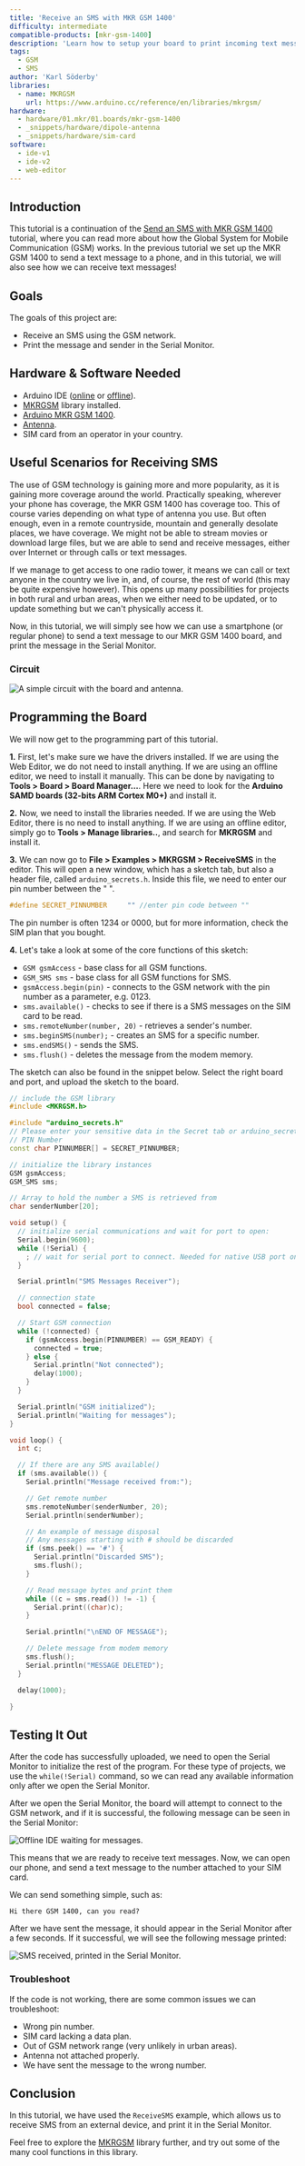 ```yaml
---
title: 'Receive an SMS with MKR GSM 1400'
difficulty: intermediate
compatible-products: [mkr-gsm-1400]
description: 'Learn how to setup your board to print incoming text messages in the Serial Monitor.' 
tags:
  - GSM
  - SMS
author: 'Karl Söderby'
libraries: 
  - name: MKRGSM
    url: https://www.arduino.cc/reference/en/libraries/mkrgsm/
hardware:
  - hardware/01.mkr/01.boards/mkr-gsm-1400
  - _snippets/hardware/dipole-antenna
  - _snippets/hardware/sim-card
software:
  - ide-v1
  - ide-v2
  - web-editor
---
```


## Introduction 

This tutorial is a continuation of the [Send an SMS with MKR GSM 1400](/tutorials/mkr-gsm-1400/gsm-send-sms) tutorial, where you can read more about how the Global System for Mobile Communication (GSM) works. In the previous tutorial we set up the MKR GSM 1400 to send a text message to a phone, and in this tutorial, we will also see how we can receive text messages!

## Goals

The goals of this project are:

- Receive an SMS using the GSM network.
- Print the message and sender in the Serial Monitor.

## Hardware & Software Needed

- Arduino IDE ([online](https://create.arduino.cc/) or [offline](https://www.arduino.cc/en/main/software)).
- [MKRGSM](https://www.arduino.cc/en/Reference/GSM) library installed. 
- [Arduino MKR GSM 1400](https://store.arduino.cc/mkr-gsm-1400).
- [Antenna](https://store.arduino.cc/antenna).
- SIM card from an operator in your country.

## Useful Scenarios for Receiving SMS

The use of GSM technology is gaining more and more popularity, as it is gaining more coverage around the world. Practically speaking, wherever your phone has coverage, the MKR GSM 1400 has coverage too. This of course varies depending on what type of antenna you use. But often enough, even in a remote countryside, mountain and generally desolate places, we have coverage. We might not be able to stream movies or download large files, but we are able to send and receive messages, either over Internet or through calls or text messages.

If we manage to get access to one radio tower, it means we can call or text anyone in the country we live in, and, of course, the rest of world (this may be quite expensive however). This opens up many possibilities for projects in both rural and urban areas, when we either need to be updated, or to update something but we can't physically access it.

Now, in this tutorial, we will simply see how we can use a smartphone (or regular phone) to send a text message to our MKR GSM 1400 board, and print the message in the Serial Monitor.

### Circuit

![A simple circuit with the board and antenna.](assets/MKRGSM_T4_IMG01.png)

## Programming the Board

We will now get to the programming part of this tutorial. 

**1.** First, let's make sure we have the drivers installed. If we are using the Web Editor, we do not need to install anything. If we are using an offline editor, we need to install it manually. This can be done by navigating to **Tools > Board > Board Manager...**. Here we need to look for the **Arduino SAMD boards (32-bits ARM Cortex M0+)** and install it. 

**2.** Now, we need to install the libraries needed. If we are using the Web Editor, there is no need to install anything. If we are using an offline editor, simply go to **Tools > Manage libraries..**, and search for **MKRGSM** and install it.

**3.** We can now go to **File > Examples > MKRGSM > ReceiveSMS** in the editor. This will open a new window, which has a sketch tab, but also a header file, called `arduino_secrets.h`. Inside this file, we need to enter our pin number between the " ".

```cpp
#define SECRET_PINNUMBER     "" //enter pin code between ""
```

The pin number is often 1234 or 0000, but for more information, check the SIM plan that you bought.

**4.** Let's take a look at some of the core functions of this sketch:

- `GSM gsmAccess` - base class for all GSM functions.
- `GSM_SMS sms` - base class for all GSM functions for SMS.
- `gsmAccess.begin(pin)` - connects to the GSM network with the pin number as a parameter, e.g. 0123.
- `sms.available()` - checks to see if there is a SMS messages on the SIM card to be read.
- `sms.remoteNumber(number, 20)` - retrieves a sender's number.
- `sms.beginSMS(number);` - creates an SMS for a specific number.
- `sms.endSMS()` - sends the SMS.
- `sms.flush()` - deletes the message from the modem memory.

The sketch can also be found in the snippet below. Select the right board and port, and upload the sketch to the board.

```cpp
// include the GSM library
#include <MKRGSM.h>

#include "arduino_secrets.h" 
// Please enter your sensitive data in the Secret tab or arduino_secrets.h
// PIN Number
const char PINNUMBER[] = SECRET_PINNUMBER;

// initialize the library instances
GSM gsmAccess;
GSM_SMS sms;

// Array to hold the number a SMS is retrieved from
char senderNumber[20];

void setup() {
  // initialize serial communications and wait for port to open:
  Serial.begin(9600);
  while (!Serial) {
    ; // wait for serial port to connect. Needed for native USB port only
  }

  Serial.println("SMS Messages Receiver");

  // connection state
  bool connected = false;

  // Start GSM connection
  while (!connected) {
    if (gsmAccess.begin(PINNUMBER) == GSM_READY) {
      connected = true;
    } else {
      Serial.println("Not connected");
      delay(1000);
    }
  }

  Serial.println("GSM initialized");
  Serial.println("Waiting for messages");
}

void loop() {
  int c;

  // If there are any SMS available()
  if (sms.available()) {
    Serial.println("Message received from:");

    // Get remote number
    sms.remoteNumber(senderNumber, 20);
    Serial.println(senderNumber);

    // An example of message disposal
    // Any messages starting with # should be discarded
    if (sms.peek() == '#') {
      Serial.println("Discarded SMS");
      sms.flush();
    }

    // Read message bytes and print them
    while ((c = sms.read()) != -1) {
      Serial.print((char)c);
    }

    Serial.println("\nEND OF MESSAGE");

    // Delete message from modem memory
    sms.flush();
    Serial.println("MESSAGE DELETED");
  }

  delay(1000);

}
```

## Testing It Out

After the code has successfully uploaded, we need to open the Serial Monitor to initialize the rest of the program. For these type of projects, we use the `while(!Serial)` command, so we can read any available information only after we open the Serial Monitor.

After we open the Serial Monitor, the board will attempt to connect to the GSM network, and if it is successful, the following message can be seen in the Serial Monitor:

![Offline IDE waiting for messages.](assets/MKRGSM_T4_IMG02.png)

This means that we are ready to receive text messages. Now, we can open our phone, and send a text message to the number attached to your SIM card. 

We can send something simple, such as: 

```
Hi there GSM 1400, can you read?
```

After we have sent the message, it should appear in the Serial Monitor after a few seconds. If it successful, we will see the following message printed:

![SMS received, printed in the Serial Monitor.](assets/MKRGSM_T4_IMG03.png)

### Troubleshoot

If the code is not working, there are some common issues we can troubleshoot:

- Wrong pin number.
- SIM card lacking a data plan.
- Out of GSM network range (very unlikely in urban areas).
- Antenna not attached properly. 
- We have sent the message to the wrong number.

## Conclusion

In this tutorial, we have used the `ReceiveSMS` example, which allows us to receive SMS from an external device, and print it in the Serial Monitor.

Feel free to explore the [MKRGSM](https://www.arduino.cc/en/Reference/GSM) library further, and try out some of the many cool functions in this library.

